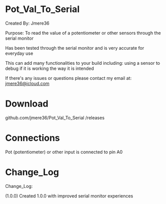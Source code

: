 # Pot_Val_To_Serial

Created By: Jmere36

Purpose: To read the value of a potentiometer or other sensors through the serial monitor

Has been tested through the serial monitor and is very accurate for everyday use

This can add many functionalities to your build including: using a sensor to debug if it is working the way it is intended

If there's any issues or questions please contact my email at: jmere36@icloud.com


# Download
github.com/jmere36/Pot_Val_To_Serial
/releases


# Connections
Pot (potentiometer) or other input is connected to pin A0


# Change_Log
Change_Log:

(1.0.0) Created 1.0.0 with improved serial monitor experiences